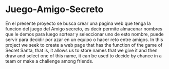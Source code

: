 # Juego-Amigo-Secreto
En el presente proyecto se busca crear una pagina web que tenga la funcion del juego del Amigo secreto, es decir permite almacenar nombres que le demos para luego sortear y seleccionar uno de esto nombre, puede servir para decidir por azar en un equipo o hacer reto entre amigos.
In this project we seek to create a web page that has the function of the game of Secret Santa, that is, it allows us to store names that we give it and then draw and select one of this name, it can be used to decide by chance in a team or make a challenge among friends.

